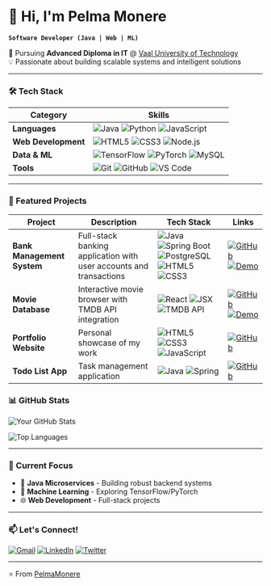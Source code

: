 # 👋 Hi, I'm Pelma Monere 

**`Software Developer (Java | Web | ML)`**  

🌱 Pursuing **Advanced Diploma in IT** @ [Vaal University of Technology](https://www.vut.ac.za/)  
💡 Passionate about building scalable systems and intelligent solutions  

---

### 🛠️ Tech Stack

| **Category**       | **Skills**                                                                                                                                                                                                                                                                 |
|---------------------|---------------------------------------------------------------------------------------------------------------------------------------------------------------------------------------------------------------------------------------------------------------------------|
| **Languages**       | ![Java](https://img.shields.io/badge/Java-%23ED8B00.svg?style=flat&logo=openjdk&logoColor=white) ![Python](https://img.shields.io/badge/Python-%233776AB.svg?style=flat&logo=python&logoColor=white) ![JavaScript](https://img.shields.io/badge/JavaScript-%23F7DF1E.svg?style=flat&logo=javascript&logoColor=black) |
| **Web Development** | ![HTML5](https://img.shields.io/badge/HTML5-%23E34F26.svg?style=flat&logo=html5&logoColor=white) ![CSS3](https://img.shields.io/badge/CSS3-%231572B6.svg?style=flat&logo=css3&logoColor=white) ![Node.js](https://img.shields.io/badge/Node.js-%23339933.svg?style=flat&logo=nodedotjs&logoColor=white) |
| **Data & ML**       | ![TensorFlow](https://img.shields.io/badge/TensorFlow-%23FF6F00.svg?style=flat&logo=tensorflow&logoColor=white) ![PyTorch](https://img.shields.io/badge/PyTorch-%23EE4C2C.svg?style=flat&logo=pytorch&logoColor=white) ![MySQL](https://img.shields.io/badge/MySQL-%234479A1.svg?style=flat&logo=mysql&logoColor=white) |
| **Tools**           | ![Git](https://img.shields.io/badge/Git-%23F05032.svg?style=flat&logo=git&logoColor=white) ![GitHub](https://img.shields.io/badge/GitHub-%23181717.svg?style=flat&logo=github&logoColor=white) ![VS Code](https://img.shields.io/badge/VSCode-%23007ACC.svg?style=flat&logo=visual-studio-code&logoColor=white) |

---

### 🚀 Featured Projects

| Project | Description | Tech Stack | Links |
|---------|-------------|------------|-------|
| **Bank Management System** | Full-stack banking application with user accounts and transactions | ![Java](https://img.shields.io/badge/-Java-ED8B00?style=flat-square&logo=openjdk&logoColor=white) ![Spring Boot](https://img.shields.io/badge/-Spring_Boot-6DB33F?style=flat-square&logo=springboot&logoColor=white) ![PostgreSQL](https://img.shields.io/badge/-PostgreSQL-4169E1?style=flat-square&logo=postgresql&logoColor=white) ![HTML5](https://img.shields.io/badge/-HTML5-E34F26?style=flat-square&logo=html5&logoColor=white) ![CSS3](https://img.shields.io/badge/-CSS3-1572B6?style=flat-square&logo=css3&logoColor=white) | [![GitHub](https://img.shields.io/badge/-Repo-181717?style=flat-square&logo=github)](https://github.com/yourusername/bank-management) [![Demo](https://img.shields.io/badge/-Live_Demo-FF7139?style=flat-square&logo=vercel&logoColor=white)](https://bank-demo.com) |
| **Movie Database** | Interactive movie browser with TMDB API integration | ![React](https://img.shields.io/badge/-React-61DAFB?style=flat-square&logo=react&logoColor=black) ![JSX](https://img.shields.io/badge/-JSX-FF61F6?style=flat-square&logo=react&logoColor=white) ![TMDB API](https://img.shields.io/badge/-TMDB_API-01D277?style=flat-square&logo=themoviedatabase&logoColor=white) | [![GitHub](https://img.shields.io/badge/-Repo-181717?style=flat-square&logo=github)](https://github.com/yourusername/movie-db) [![Demo](https://img.shields.io/badge/-Live_Demo-FF7139?style=flat-square&logo=vercel&logoColor=white)](https://movie-db-demo.com) |
| **Portfolio Website** | Personal showcase of my work | ![HTML5](https://img.shields.io/badge/-HTML5-E34F26?style=flat-square&logo=html5&logoColor=white) ![CSS3](https://img.shields.io/badge/-CSS3-1572B6?style=flat-square&logo=css3&logoColor=white) ![JavaScript](https://img.shields.io/badge/-JavaScript-F7DF1E?style=flat-square&logo=javascript&logoColor=black) | [![GitHub](https://img.shields.io/badge/-Repo-181717?style=flat-square&logo=github)](https://github.com/yourusername/portfolio) |
| **Todo List App** | Task management application | ![Java](https://img.shields.io/badge/-Java-ED8B00?style=flat-square&logo=openjdk&logoColor=white) ![Spring](https://img.shields.io/badge/-Spring-6DB33F?style=flat-square&logo=spring&logoColor=white) | [![GitHub](https://img.shields.io/badge/-Repo-181717?style=flat-square&logo=github)](https://github.com/yourusername/todo-app) |


### 📊 GitHub Stats

![Your GitHub Stats](https://github-readme-stats.vercel.app/api?username=1632Pelma&show_icons=true&theme=radical)

![Top Languages](https://github-readme-stats.vercel.app/api/top-langs/?username=1632Pelma&layout=compact&theme=dark)

---

### 🌱 Current Focus

- 🔭 **Java Microservices** - Building robust backend systems
- 🤖 **Machine Learning** - Exploring TensorFlow/PyTorch
- 🌐 **Web Development** - Full-stack projects

---

### 📫 Let's Connect!

[![Gmail](https://img.shields.io/badge/-pelmamonere@gmail.com-D14836?style=flat-square&logo=gmail&logoColor=white)](mailto:pelmamonere@gmail.com)
[![LinkedIn](https://img.shields.io/badge/-LinkedIn-0077B5?style=flat-square&logo=linkedin&logoColor=white)](https://linkedin.com/in/yourprofile)
[![Twitter](https://img.shields.io/badge/-Twitter-1DA1F2?style=flat-square&logo=twitter&logoColor=white)](https://twitter.com/yourhandle)

---

⭐ From [PelmaMonere](https://github.com/PelmaMonere)
